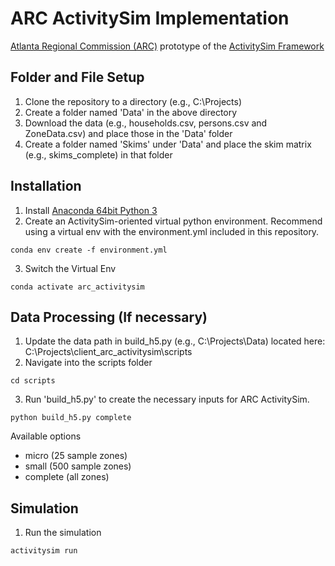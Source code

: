 # ARC ActivitySim Implementation
[Atlanta Regional Commission (ARC)](https://atlantaregional.org/) prototype of the [ActivitySim Framework](http://activitysim.org/)


## Folder and File Setup

1. Clone the repository to a directory (e.g., C:\Projects)
2. Create a folder named 'Data' in the above directory
3. Download the data (e.g., households.csv, persons.csv and ZoneData.csv) and place those in the 'Data' folder
4. Create a folder named 'Skims' under 'Data' and place the skim matrix (e.g., skims_complete) in that folder


## Installation

1. Install [Anaconda 64bit Python 3](https://www.anaconda.com/distribution/)
2. Create an ActivitySim-oriented virtual python environment. Recommend using a virtual env with the environment.yml included in this repository.
```
conda env create -f environment.yml
```
3. Switch the Virtual Env
```
conda activate arc_activitysim
```

## Data Processing (If necessary)

1. Update the data path in build_h5.py (e.g., C:\Projects\Data) located here: C:\Projects\client_arc_activitysim\scripts
2. Navigate into the scripts folder
```
cd scripts
```
3. Run 'build_h5.py' to create the necessary inputs for ARC ActivitySim. 
```
python build_h5.py complete
```
Available options
- micro (25 sample zones)
- small (500 sample zones)
- complete (all zones)

## Simulation

1. Run the simulation

```python
activitysim run
```
